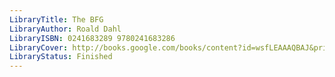 ```yaml
---
LibraryTitle: The BFG
LibraryAuthor: Roald Dahl
LibraryISBN: 0241683289 9780241683286
LibraryCover: http://books.google.com/books/content?id=wsfLEAAAQBAJ&printsec=frontcover&img=1&zoom=1&source=gbs_api
LibraryStatus: Finished
---
```

